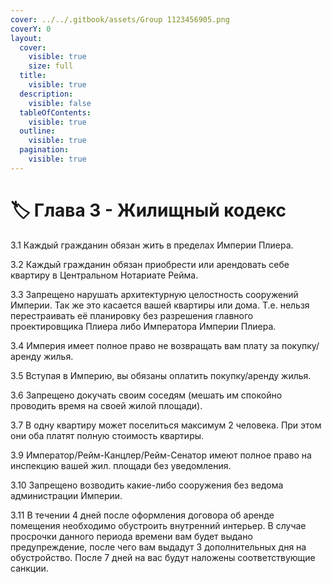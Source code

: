 ```yaml
---
cover: ../../.gitbook/assets/Group 1123456905.png
coverY: 0
layout:
  cover:
    visible: true
    size: full
  title:
    visible: true
  description:
    visible: false
  tableOfContents:
    visible: true
  outline:
    visible: true
  pagination:
    visible: true
---
```


# 🏷️ Глава 3 - Жилищный кодекс

3.1  Каждый гражданин обязан жить в пределах Империи Плиера.

3.2  Каждый гражданин обязан приобрести или арендовать себе квартиру в Центральном Нотариате Рейма.

3.3  Запрещено нарушать архитектурную целостность сооружений Империи. Так же это касается вашей квартиры или дома. Т.е. нельзя перестраивать её планировку без разрешения главного проектировщика Плиера либо Императора Империи Плиера.

3.4  Империя имеет полное право не возвращать вам плату за покупку/аренду жилья.

3.5  Вступая в Империю, вы обязаны оплатить покупку/аренду жилья.

3.6  Запрещено докучать своим соседям (мешать им спокойно проводить время на своей жилой площади).

3.7  В одну квартиру может поселиться максимум 2 человека. При этом они оба платят полную стоимость квартиры.

3.9  Император/Рейм-Канцлер/Рейм-Сенатор имеют полное право на инспекцию вашей жил. площади без уведомления.

3.10  Запрещено возводить какие-либо сооружения без ведома администрации Империи.

3.11 В течении 4 дней после оформления договора об аренде помещения необходимо обустроить внутренний интерьер. В случае просрочки данного периода времени вам будет выдано предупреждение, после чего вам выдадут 3 дополнительных дня на обустройство. После 7 дней на вас будут наложены соответствующие санкции.
